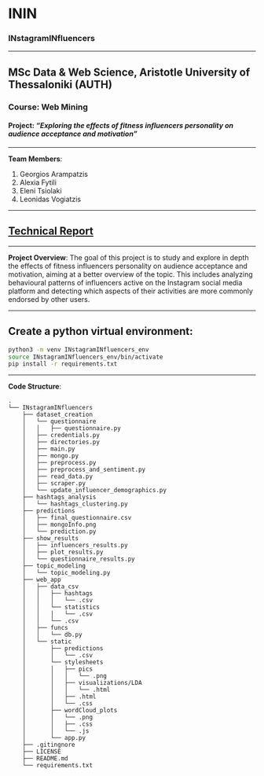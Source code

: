 # ININ
### INstagramINfluencers
----------------------------------------------------
## MSc Data & Web Science, Aristotle University of Thessaloniki (AUTH)
### Course: Web Mining
#### Project: *“Exploring the effects of fitness influencers personality on audience acceptance and motivation”*
----------------------------------------------------
**Team Members**:
1. Georgios Arampatzis
2. Alexia Fytili
3. Eleni Tsiolaki
4. Leonidas Vogiatzis

----------------------------------------------------
## [Technical Report](https://drive.google.com/file/d/1OMUhIAEuvtnDlUE6VoKs8e8ubJf34T3Y/view?usp=sharing)

----------------------------------------------------
**Project Overview**:
The goal of this project is to study and explore in depth the effects of fitness influencers personality on audience acceptance and motivation, aiming at a better overview of the topic. This includes analyzing behavioural patterns of influencers active on the Instagram social media platform and detecting which aspects of their activities are more commonly endorsed by other users.

----------------------------------------------------
## Create a python virtual environment:

```sh
python3 -m venv INstagramINfluencers_env
source INstagramINfluencers_env/bin/activate
pip install -r requirements.txt
```
----------------------------------------------------
**Code Structure**:
```
.
└── INstagramINfluencers
    ├── dataset_creation
    │   └── questionnaire
    │   │   ├── questionnaire.py
    │   ├── credentials.py
    │   ├── directories.py
    │   ├── main.py
    │   ├── mongo.py
    │   ├── preprocess.py
    │   ├── preprocess_and_sentiment.py
    │   ├── read_data.py
    │   ├── scraper.py
    │   └── update_influencer_demographics.py
    ├── hashtags_analysis
    │   └── hashtags_clustering.py
    ├── predictions
    │   ├── final_questionnaire.csv
    │   ├── mongoInfo.png
    │   └── prediction.py
    ├── show_results
    │   ├── influencers_results.py
    │   ├── plot_results.py
    │   └── questionnaire_results.py
    ├── topic_modeling
    │   └── topic_modeling.py
    ├── web_app
    │   ├── data_csv
    │   │   ├── hashtags
    │   │   │   └── .csv
    │   │   └── statistics
    │   │   │   └── .csv
    │   │   └── .csv
    │   ├── funcs
    │   │   └── db.py
    │   └── static
    │       ├── predictions
    │       │   └── .csv
    │       └── stylesheets
    │       │   ├── pics
    │       │   │   └── .png
    │       │   ├── visualizations/LDA
    │       │   │   └── .html
    │       │   ├── .html
    │       │   └── .css
    │       ├── wordCloud_plots
    │       │   └── .png
    │       │   ├── .css
    │       │   └── .js
    │       └── app.py
    ├── .gitingnore
    ├── LICENSE
    ├── README.md
    └── requirements.txt
```
